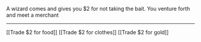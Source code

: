 A wizard comes and gives you $2 for not taking the bait.
You venture forth and meet a merchant

___

[[Trade $2 for food]]
[[Trade $2 for clothes]]
[[Trade $2 for gold]]

